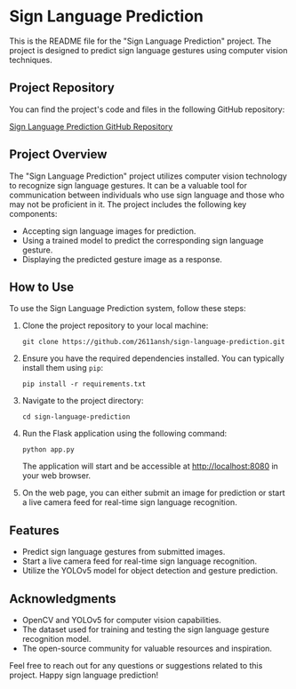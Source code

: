# Sign Language Prediction

This is the README file for the "Sign Language Prediction" project. The project is designed to predict sign language gestures using computer vision techniques.

## Project Repository

You can find the project's code and files in the following GitHub repository:

[Sign Language Prediction GitHub Repository](https://github.com/2611ansh/sign-language-prediction.git)

## Project Overview

The "Sign Language Prediction" project utilizes computer vision technology to recognize sign language gestures. It can be a valuable tool for communication between individuals who use sign language and those who may not be proficient in it. The project includes the following key components:

- Accepting sign language images for prediction.
- Using a trained model to predict the corresponding sign language gesture.
- Displaying the predicted gesture image as a response.

## How to Use

To use the Sign Language Prediction system, follow these steps:

1. Clone the project repository to your local machine:

   ```shell
   git clone https://github.com/2611ansh/sign-language-prediction.git
   ```

2. Ensure you have the required dependencies installed. You can typically install them using `pip`:

   ```shell
   pip install -r requirements.txt
   ```

3. Navigate to the project directory:

   ```shell
   cd sign-language-prediction
   ```

4. Run the Flask application using the following command:

   ```shell
   python app.py
   ```

   The application will start and be accessible at [http://localhost:8080](http://localhost:8080) in your web browser.

5. On the web page, you can either submit an image for prediction or start a live camera feed for real-time sign language recognition.

## Features

- Predict sign language gestures from submitted images.
- Start a live camera feed for real-time sign language recognition.
- Utilize the YOLOv5 model for object detection and gesture prediction.

## Acknowledgments

- OpenCV and YOLOv5 for computer vision capabilities.
- The dataset used for training and testing the sign language gesture recognition model.
- The open-source community for valuable resources and inspiration.

Feel free to reach out for any questions or suggestions related to this project. Happy sign language prediction!
